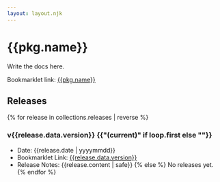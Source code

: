 ```yaml
---
layout: layout.njk
---
```


# {{pkg.name}}

Write the docs here.

Bookmarklet link: <a href="javascript:{{code.latest}}">{{pkg.name}}</a>

## Releases

{% for release in collections.releases | reverse %}
  ### v{{release.data.version}} {{"(current)" if loop.first else ""}}

  - Date: {{release.date | yyyymmdd}}
  - Bookmarklet Link: <a href="javascript:{{release.data.code}}">{{release.data.version}}</a>
  - Release Notes: {{release.content | safe}}
{% else %}
  No releases yet.
{% endfor %}
